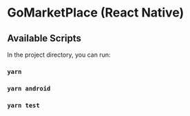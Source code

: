 # GoMarketPlace (React Native)


## Available Scripts
In the project directory, you can run:


### `yarn `

### `yarn android`

### `yarn test`
